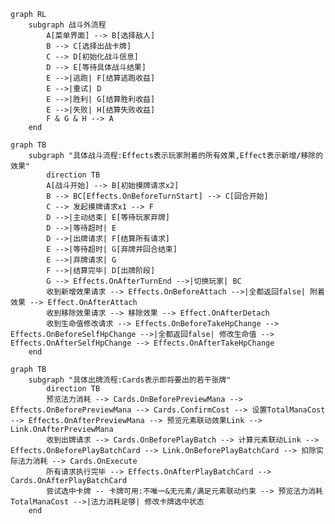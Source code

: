 ﻿```mermaid
graph RL
    subgraph 战斗外流程
        A[菜单界面] --> B[选择敌人]
        B --> C[选择出战卡牌]
        C --> D[初始化战斗信息]
        D --> E[等待具体战斗结果]
        E -->|逃跑| F[结算逃跑收益]
        E -->|重试| D
        E -->|胜利| G[结算胜利收益]
        E -->|失败| H[结算失败收益]
        F & G & H --> A
    end
```

```mermaid
graph TB
    subgraph "具体战斗流程:Effects表示玩家附着的所有效果,Effect表示新增/移除的效果"
        direction TB
        A[战斗开始] --> B[初始摸牌请求x2]
        B --> BC[Effects.OnBeforeTurnStart] --> C[回合开始]
        C --> 发起摸牌请求x1 --> F
        D -->|主动结束| E[等待玩家弃牌]
        D -->|等待超时| E
        D -->|出牌请求| F[结算所有请求]
        E -->|等待超时| G[弃牌并回合结束]
        E -->|弃牌请求| G
        F -->|结算完毕| D[出牌阶段]
        G --> Effects.OnAfterTurnEnd -->|切换玩家| BC
        收到新增效果请求 --> Effects.OnBeforeAttach -->|全都返回false| 附着效果 --> Effect.OnAfterAttach
        收到移除效果请求 --> 移除效果 --> Effect.OnAfterDetach
        收到生命值修改请求 --> Effects.OnBeforeTakeHpChange --> Effects.OnBeforeSelfHpChange -->|全都返回false| 修改生命值 --> Effects.OnAfterSelfHpChange --> Effects.OnAfterTakeHpChange
    end
```

```mermaid
graph TB
    subgraph "具体出牌流程:Cards表示即将要出的若干张牌"
        direction TB
        预览法力消耗 --> Cards.OnBeforePreviewMana --> Effects.OnBeforePreviewMana --> Cards.ConfirmCost --> 设置TotalManaCost --> Effects.OnAfterPreviewMana --> 预览元素联动效果Link --> Link.OnAfterPreviewMana
        收到出牌请求 --> Cards.OnBeforePlayBatch --> 计算元素联动Link --> Effects.OnBeforePlayBatchCard --> Link.OnBeforePlayBatchCard --> 扣除实际法力消耗 --> Cards.OnExecute
        所有请求执行完毕 --> Effects.OnAfterPlayBatchCard --> Cards.OnAfterPlayBatchCard
        尝试选中卡牌 -- 卡牌可用:不唯一&无元素/满足元素联动约束 --> 预览法力消耗TotalManaCost -->|法力消耗足够| 修改卡牌选中状态
    end
```

